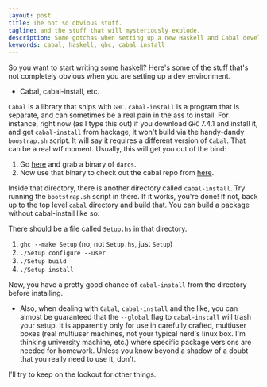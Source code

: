 ```yaml
---
layout: post
title: The not so obvious stuff.
tagline: and the stuff that will mysteriously explode.
description: Some gotchas when setting up a new Haskell and Cabal development environment.
keywords: cabal, haskell, ghc, cabal install
---
```


So you want to start writing some haskell?  Here's some of the stuff that's not completely obvious when you are setting up a dev environment.

* Cabal, cabal-install, etc.

`Cabal` is a library that ships with `GHC`.  `cabal-install` is a program that is separate, and can sometimes be a real pain in the ass to install.  For instance, right now (as I type this out) if you download `GHC` 7.4.1 and install it, and get `cabal-install` from hackage, it won't build via the handy-dandy `boostrap.sh` script.  It will say it requires a different version of `Cabal`.  That can be a real wtf moment.  Usually, this will get you out of the bind:

 1. Go [here](http://wiki.darcs.net/Binaries) and grab a binary of `darcs`.
 2. Now use that binary to check out the cabal repo from [here](http://www.haskell.org/cabal/code.html).

Inside that directory, there is another directory called `cabal-install`.  Try running the `bootstrap.sh` script in there.  If it works, you're done!  If not, back up to the top level `cabal` directory and build that.  You can build a package without cabal-install like so:

 There should be a file called `Setup.hs` in that directory.
  
 1. `ghc --make Setup` (no, not `Setup.hs`, just `Setup`)
 2. `./Setup configure --user`
 4. `./Setup build`
 5. `./Setup install`

Now, you have a pretty good chance of `cabal-install` from the directory before installing.

* Also, when dealing with `Cabal`, `cabal-install` and the like, you can almost be guaranteed that the `--global` flag to `cabal-install` will trash your setup.  It is apparently only for use in carefully crafted, multiuser boxes (real multiuser machines, not your typical nerd's linux box.  I'm thinking university machine, etc.) where specific package versions are needed for homework.  Unless you know beyond a shadow of a doubt that you really need to use it, don't.


I'll try to keep on the lookout for other things.
